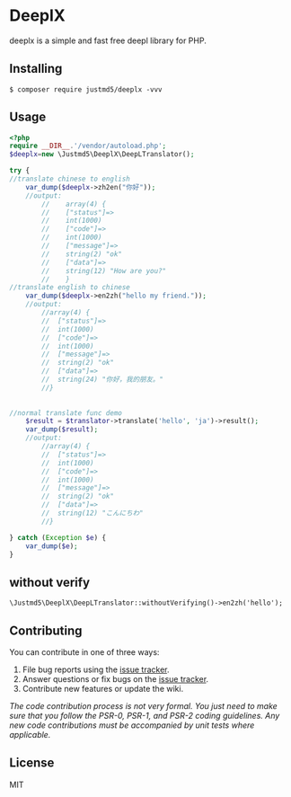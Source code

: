 # DeeplX

deeplx is a simple and fast free deepl library for PHP.

## Installing

```shell
$ composer require justmd5/deeplx -vvv
```

## Usage

```php
<?php
require __DIR__.'/vendor/autoload.php';
$deeplx=new \Justmd5\DeeplX\DeepLTranslator();

try {
//translate chinese to english
    var_dump($deeplx->zh2en("你好"));
    //output:
        //    array(4) {
        //    ["status"]=>
        //    int(1000)
        //    ["code"]=>
        //    int(1000)
        //    ["message"]=>
        //    string(2) "ok"
        //    ["data"]=>
        //    string(12) "How are you?"
        //    }
//translate english to chinese
    var_dump($deeplx->en2zh("hello my friend."));
    //output:
        //array(4) {
        //  ["status"]=>
        //  int(1000)
        //  ["code"]=>
        //  int(1000)
        //  ["message"]=>
        //  string(2) "ok"
        //  ["data"]=>
        //  string(24) "你好，我的朋友。"
        //}
        
        
//normal translate func demo
    $result = $translator->translate('hello', 'ja')->result();
    var_dump($result);
    //output:
        //array(4) {
        //  ["status"]=>
        //  int(1000)
        //  ["code"]=>
        //  int(1000)
        //  ["message"]=>
        //  string(2) "ok"
        //  ["data"]=>
        //  string(12) "こんにちわ"
        //}

} catch (Exception $e) {
    var_dump($e);
}
```

## without verify

```shell
\Justmd5\DeeplX\DeepLTranslator::withoutVerifying()->en2zh('hello');
```


## Contributing

You can contribute in one of three ways:

1. File bug reports using the [issue tracker](https://github.com/justmd5/deeplx/issues).
2. Answer questions or fix bugs on the [issue tracker](https://github.com/justmd5/deeplx/issues).
3. Contribute new features or update the wiki.

_The code contribution process is not very formal. You just need to make sure that you follow the PSR-0, PSR-1, and PSR-2 coding guidelines. Any new code contributions must be accompanied by unit tests where applicable._

## License

MIT
